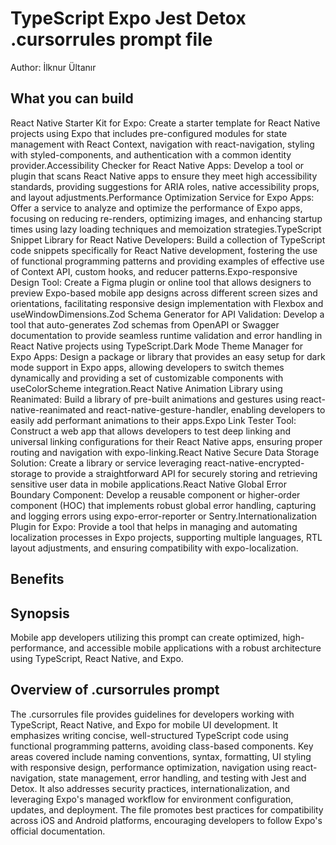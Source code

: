 # TypeScript Expo Jest Detox .cursorrules prompt file

Author: İlknur Ültanır

## What you can build
React Native Starter Kit for Expo: Create a starter template for React Native projects using Expo that includes pre-configured modules for state management with React Context, navigation with react-navigation, styling with styled-components, and authentication with a common identity provider.Accessibility Checker for React Native Apps: Develop a tool or plugin that scans React Native apps to ensure they meet high accessibility standards, providing suggestions for ARIA roles, native accessibility props, and layout adjustments.Performance Optimization Service for Expo Apps: Offer a service to analyze and optimize the performance of Expo apps, focusing on reducing re-renders, optimizing images, and enhancing startup times using lazy loading techniques and memoization strategies.TypeScript Snippet Library for React Native Developers: Build a collection of TypeScript code snippets specifically for React Native development, fostering the use of functional programming patterns and providing examples of effective use of Context API, custom hooks, and reducer patterns.Expo-responsive Design Tool: Create a Figma plugin or online tool that allows designers to preview Expo-based mobile app designs across different screen sizes and orientations, facilitating responsive design implementation with Flexbox and useWindowDimensions.Zod Schema Generator for API Validation: Develop a tool that auto-generates Zod schemas from OpenAPI or Swagger documentation to provide seamless runtime validation and error handling in React Native projects using TypeScript.Dark Mode Theme Manager for Expo Apps: Design a package or library that provides an easy setup for dark mode support in Expo apps, allowing developers to switch themes dynamically and providing a set of customizable components with useColorScheme integration.React Native Animation Library using Reanimated: Build a library of pre-built animations and gestures using react-native-reanimated and react-native-gesture-handler, enabling developers to easily add performant animations to their apps.Expo Link Tester Tool: Construct a web app that allows developers to test deep linking and universal linking configurations for their React Native apps, ensuring proper routing and navigation with expo-linking.React Native Secure Data Storage Solution: Create a library or service leveraging react-native-encrypted-storage to provide a straightforward API for securely storing and retrieving sensitive user data in mobile applications.React Native Global Error Boundary Component: Develop a reusable component or higher-order component (HOC) that implements robust global error handling, capturing and logging errors using expo-error-reporter or Sentry.Internationalization Plugin for Expo: Provide a tool that helps in managing and automating localization processes in Expo projects, supporting multiple languages, RTL layout adjustments, and ensuring compatibility with expo-localization.

## Benefits


## Synopsis
Mobile app developers utilizing this prompt can create optimized, high-performance, and accessible mobile applications with a robust architecture using TypeScript, React Native, and Expo.

## Overview of .cursorrules prompt
The .cursorrules file provides guidelines for developers working with TypeScript, React Native, and Expo for mobile UI development. It emphasizes writing concise, well-structured TypeScript code using functional programming patterns, avoiding class-based components. Key areas covered include naming conventions, syntax, formatting, UI styling with responsive design, performance optimization, navigation using react-navigation, state management, error handling, and testing with Jest and Detox. It also addresses security practices, internationalization, and leveraging Expo's managed workflow for environment configuration, updates, and deployment. The file promotes best practices for compatibility across iOS and Android platforms, encouraging developers to follow Expo's official documentation.

